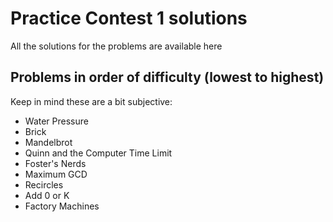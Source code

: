 # Practice Contest 1 solutions
All the solutions for the problems are available here

## Problems in order of difficulty (lowest to highest)
Keep in mind these are a bit subjective:

- Water Pressure
- Brick
- Mandelbrot
- Quinn and the Computer Time Limit 
- Foster's Nerds
- Maximum GCD
- Recircles
- Add 0 or K
- Factory Machines
